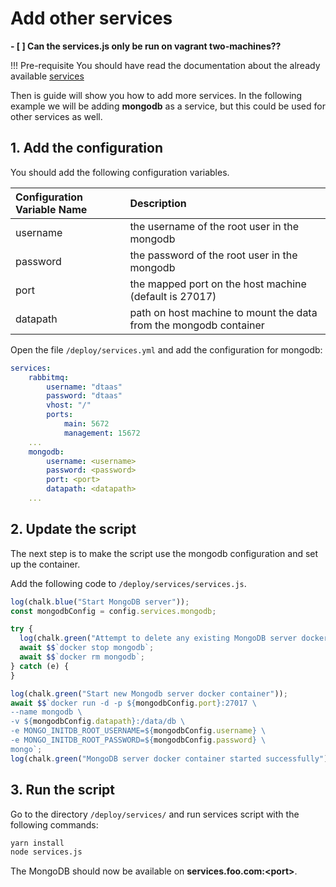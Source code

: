 # Add other services

**- [ ] Can the services.js only be run on vagrant two-machines??**

!!! Pre-requisite
    You should have read the documentation about the already available [services](../services.md)
    <!-- You should be running the DTaaS with the [vagrant-two-machines](../vagrant/two-machines.md7) configuration.  -->


Then is guide will show you how to add more services. In the following example we will be adding __mongodb__ as a service, but this could be used for other services as well.


## 1. Add the configuration
You should add the following configuration variables.

| Configuration Variable Name | Description                                                       | 
| :-------------------------- | :-----------------------------------------------------------------|
| username                    | the username of the root user in the mongodb                      |
| password                    | the password of the root user in the mongodb                      |
| port                        | the mapped port on the host machine (default is 27017)            |
| datapath                    | path on host machine to mount the data from the mongodb container |

Open the file `/deploy/services.yml` and add the configuration for mongodb:

```yml
services:
    rabbitmq:
        username: "dtaas"
        password: "dtaas"
        vhost: "/"
        ports:
            main: 5672
            management: 15672
    ...
    mongodb:
        username: <username>
        password: <password>
        port: <port>
        datapath: <datapath>
    ...
```

## 2. Update the script

The next step is to make the script use the mongodb configuration and set up the container.

Add the following code to `/deploy/services/services.js`.

```js
log(chalk.blue("Start MongoDB server"));
const mongodbConfig = config.services.mongodb;

try {
  log(chalk.green("Attempt to delete any existing MongoDB server docker container"));
  await $$`docker stop mongodb`;
  await $$`docker rm mongodb`;  
} catch (e) {
}

log(chalk.green("Start new Mongodb server docker container"));
await $$`docker run -d -p ${mongodbConfig.port}:27017 \
--name mongodb \
-v ${mongodbConfig.datapath}:/data/db \
-e MONGO_INITDB_ROOT_USERNAME=${mongodbConfig.username} \
-e MONGO_INITDB_ROOT_PASSWORD=${mongodbConfig.password} \
mongo`;
log(chalk.green("MongoDB server docker container started successfully"));
```

## 3. Run the script

Go to the directory `/deploy/services/` and run services script with the following commands:

```bash
yarn install
node services.js
```

The MongoDB should now be available on **services.foo.com:<port\>**.
